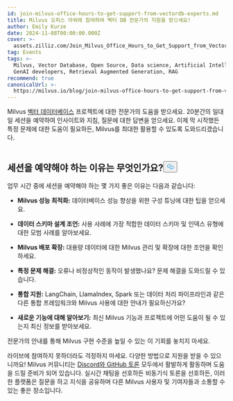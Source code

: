 ```yaml
---
id: join-milvus-office-hours-to-get-support-from-vectordb-experts.md
title: Milvus 오피스 아워에 참여하여 벡터 DB 전문가의 지원을 받으세요!
author: Emily Kurze
date: 2024-11-08T00:00:00.000Z
cover: >-
  assets.zilliz.com/Join_Milvus_Office_Hours_to_Get_Support_from_Vector_DB_Experts_1_64f88f0607.png
tag: Events
tags: >-
  Milvus, Vector Database, Open Source, Data science, Artificial Intelligence,
  GenAI developers, Retrieval Augmented Generation, RAG
recommend: true
canonicalUrl: >-
  https://milvus.io/blog/join-milvus-office-hours-to-get-support-from-vectordb-experts.md
---
```

<p>Milvus <a href="https://zilliz.com/learn/what-is-vector-database">벡터 데이터베이스</a> 프로젝트에 대한 전문가의 도움을 받으세요. 20분간의 일대일 세션을 예약하여 인사이트와 지침, 질문에 대한 답변을 얻으세요. 이제 막 시작했든 특정 문제에 대한 도움이 필요하든, Milvus를 최대한 활용할 수 있도록 도와드리겠습니다.</p>
<p><a href="https://meetings.hubspot.com/chloe-williams1/milvus-office-hours">
  <span class="img-wrapper">
    <img translate="no" src="https://assets.zilliz.com/milvus_office_hours_09848e076b.png" alt="" class="doc-image" id="" />
    <span></span>
  </span>
</a></p>
<h2 id="Why-Book-a-Session" class="common-anchor-header">세션을 예약해야 하는 이유는 무엇인가요?<button data-href="#Why-Book-a-Session" class="anchor-icon" translate="no">
      <svg translate="no"
        aria-hidden="true"
        focusable="false"
        height="20"
        version="1.1"
        viewBox="0 0 16 16"
        width="16"
      >
        <path
          fill="#0092E4"
          fill-rule="evenodd"
          d="M4 9h1v1H4c-1.5 0-3-1.69-3-3.5S2.55 3 4 3h4c1.45 0 3 1.69 3 3.5 0 1.41-.91 2.72-2 3.25V8.59c.58-.45 1-1.27 1-2.09C10 5.22 8.98 4 8 4H4c-.98 0-2 1.22-2 2.5S3 9 4 9zm9-3h-1v1h1c1 0 2 1.22 2 2.5S13.98 12 13 12H9c-.98 0-2-1.22-2-2.5 0-.83.42-1.64 1-2.09V6.25c-1.09.53-2 1.84-2 3.25C6 11.31 7.55 13 9 13h4c1.45 0 3-1.69 3-3.5S14.5 6 13 6z"
        ></path>
      </svg>
    </button></h2><p>업무 시간 중에 세션을 예약해야 하는 몇 가지 좋은 이유는 다음과 같습니다:</p>
<ul>
<li><p><strong>Milvus 성능 최적화:</strong> 데이터베이스 성능 향상을 위한 구성 튜닝에 대한 팁을 얻으세요.</p></li>
<li><p><strong>데이터 스키마 설계 조언:</strong> 사용 사례에 가장 적합한 데이터 스키마 및 인덱스 유형에 대한 모범 사례를 알아보세요.</p></li>
<li><p><strong>Milvus 배포 확장:</strong> 대용량 데이터에 대한 Milvus 관리 및 확장에 대한 조언을 확인하세요.</p></li>
<li><p><strong>특정 문제 해결:</strong> 오류나 비정상적인 동작이 발생했나요? 문제 해결을 도와드릴 수 있습니다.</p></li>
<li><p><strong>통합 지원:</strong> LangChain, LlamaIndex, Spark 또는 데이터 처리 파이프라인과 같은 다른 통합 프레임워크와 Milvus 사용에 대한 안내가 필요하신가요?</p></li>
<li><p><strong>새로운 기능에 대해 알아보기:</strong> 최신 Milvus 기능과 프로젝트에 어떤 도움이 될 수 있는지 최신 정보를 받아보세요.</p></li>
</ul>
<p>전문가의 안내를 통해 Milvus 구현 수준을 높일 수 있는 이 기회를 놓치지 마세요.</p>
<p>라이브에 참여하지 못하더라도 걱정하지 마세요. 다양한 방법으로 지원을 받을 수 있으니까요! Milvus 커뮤니티는 <a href="https://discord.com/invite/8uyFbECzPX">Discord와</a><a href="https://github.com/search?q=milvus&amp;type=discussions"> GitHub 토론</a> 모두에서 활발하게 활동하며 도움을 드릴 준비가 되어 있습니다. 실시간 채팅을 선호하든 비동기식 토론을 선호하든, 이러한 플랫폼은 질문을 하고 지식을 공유하며 다른 Milvus 사용자 및 기여자들과 소통할 수 있는 좋은 장소입니다.</p>
